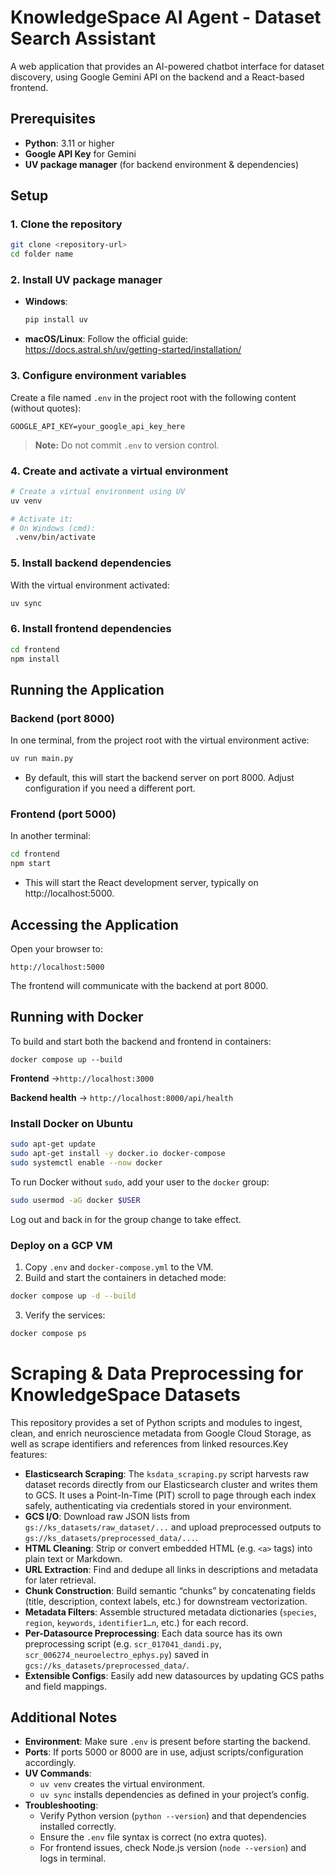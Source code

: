 # KnowledgeSpace AI Agent - Dataset Search Assistant

A web application that provides an AI-powered chatbot interface for dataset discovery, using Google Gemini API on the backend and a React-based frontend.

## Prerequisites

- **Python**: 3.11 or higher
- **Google API Key** for Gemini
- **UV package manager** (for backend environment & dependencies)

## Setup

### 1. Clone the repository

```bash
git clone <repository-url>
cd folder name
```

### 2. Install UV package manager

- **Windows**:
  ```bash
  pip install uv
  ```
- **macOS/Linux**:
  Follow the official guide:
  https://docs.astral.sh/uv/getting-started/installation/

### 3. Configure environment variables

Create a file named `.env` in the project root with the following content (without quotes):

```
GOOGLE_API_KEY=your_google_api_key_here
```

> **Note:** Do not commit `.env` to version control.

### 4. Create and activate a virtual environment

```bash
# Create a virtual environment using UV
uv venv

# Activate it:
# On Windows (cmd):
 .venv/bin/activate

```

### 5. Install backend dependencies

With the virtual environment activated:

```bash
uv sync
```

### 6. Install frontend dependencies

```bash
cd frontend
npm install

```

## Running the Application

### Backend (port 8000)

In one terminal, from the project root with the virtual environment active:

```bash
uv run main.py
```

- By default, this will start the backend server on port 8000. Adjust configuration if you need a different port.

### Frontend (port 5000)

In another terminal:

```bash
cd frontend
npm start
```

- This will start the React development server, typically on http://localhost:5000.

## Accessing the Application

Open your browser to:

```
http://localhost:5000
```

The frontend will communicate with the backend at port 8000.

## Running with Docker

To build and start both the backend and frontend in containers:

```
docker compose up --build
```

**Frontend** →``http://localhost:3000``

**Backend health** → ``http://localhost:8000/api/health``


### Install Docker on Ubuntu

```bash
sudo apt-get update
sudo apt-get install -y docker.io docker-compose
sudo systemctl enable --now docker
```

To run Docker without `sudo`, add your user to the `docker` group:

```bash
sudo usermod -aG docker $USER
```
Log out and back in for the group change to take effect.

### Deploy on a GCP VM

1. Copy `.env` and `docker-compose.yml` to the VM.
2. Build and start the containers in detached mode:

```bash
docker compose up -d --build
```

3. Verify the services:

```bash
docker compose ps
```

# Scraping & Data Preprocessing for KnowledgeSpace Datasets

This repository provides a set of Python scripts and modules to ingest, clean, and enrich neuroscience metadata from Google Cloud Storage, as well as scrape  identifiers and references from linked resources.Key features:

- **Elasticsearch Scraping**: The `ksdata_scraping.py` script harvests raw dataset records directly from our Elasticsearch cluster and writes them to GCS. It uses a Point-In-Time (PIT) scroll to page through each index safely, authenticating via credentials stored in your environment.
- **GCS I/O**: Download raw JSON lists from `gs://ks_datasets/raw_dataset/...` and upload preprocessed outputs to `gs://ks_datasets/preprocessed_data/...`.
- **HTML Cleaning**: Strip or convert embedded HTML (e.g. `<a>` tags) into plain text or Markdown.
- **URL Extraction**: Find and dedupe all links in descriptions and metadata for later retrieval.
- **Chunk Construction**: Build semantic “chunks” by concatenating fields (title, description, context labels, etc.) for downstream vectorization.
- **Metadata Filters**: Assemble structured metadata dictionaries (`species`, `region`, `keywords`, `identifier1…n`, etc.) for each record.
- **Per-Datasource Preprocessing**: Each data source has its own preprocessing script (e.g. `scr_017041_dandi.py`, `scr_006274_neuroelectro_ephys.py`) saved in `gcs://ks_datasets/preprocessed_data/`.
- **Extensible Configs**: Easily add new datasources by updating GCS paths and field mappings.

## Additional Notes

- **Environment**: Make sure `.env` is present before starting the backend.
- **Ports**: If ports 5000 or 8000 are in use, adjust scripts/configuration accordingly.
- **UV Commands**:
  - `uv venv` creates the virtual environment.
  - `uv sync` installs dependencies as defined in your project’s config.
- **Troubleshooting**:
  - Verify Python version (`python --version`) and that dependencies installed correctly.
  - Ensure the `.env` file syntax is correct (no extra quotes).
  - For frontend issues, check Node.js version (`node --version`) and logs in terminal.
